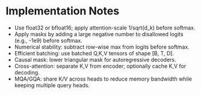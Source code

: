 # Implementation Notes

- Use float32 or bfloat16; apply attention-scale 1/sqrt(d_k) before softmax.
- Apply masks by adding a large negative number to disallowed logits (e.g., -1e9) before softmax.
- Numerical stability: subtract row-wise max from logits before softmax.
- Efficient batching: use batched Q,K,V tensors of shape [B, T, D].
- Causal mask: lower triangular mask for autoregressive decoders.
- Cross-attention: separate K,V from encoder; optionally cache K,V for decoding.
- MQA/GQA: share K/V across heads to reduce memory bandwidth while keeping multiple query heads.

